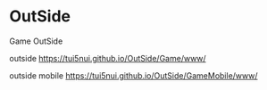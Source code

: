 # OutSide
 Game OutSide


outside
https://tui5nui.github.io/OutSide/Game/www/

outside mobile
https://tui5nui.github.io/OutSide/GameMobile/www/
